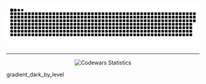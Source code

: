 <p align="center">
 <img width="600" src="assets/github-snake.svg" alt="snake"/>
</p>



<hr>

<p align="center">
  <img src="https://github.r2v.ch/codewars?user=RomanS1994&stroke=%23BB432C&hide_clan=true&theme=gradient" alt="Codewars Statistics" />
</p>
gradient_dark_by_level
